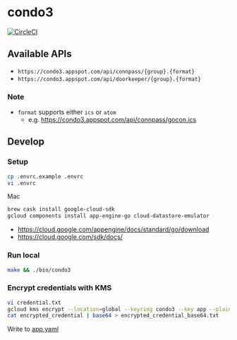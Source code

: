 # condo3
[![CircleCI](https://circleci.com/gh/sue445/condo3/tree/master.svg?style=svg&circle-token=a9a9488053fc489f6cff7edfec8fe1d67d9da069)](https://circleci.com/gh/sue445/condo3/tree/master)

## Available APIs
* `https://condo3.appspot.com/api/connpass/{group}.{format}`
* `https://condo3.appspot.com/api/doorkeeper/{group}.{format}`

### Note
* `format` supports either `ics` or `atom`
  * e.g. https://condo3.appspot.com/api/connpass/gocon.ics

## Develop
### Setup
```bash
cp .envrc.example .envrc
vi .envrc
```

Mac

```bash
brew cask install google-cloud-sdk
gcloud components install app-engine-go cloud-datastore-emulator
```

* https://cloud.google.com/appengine/docs/standard/go/download
* https://cloud.google.com/sdk/docs/

### Run local
```bash
make && ./bin/condo3
```

### Encrypt credentials with KMS
```bash
vi credential.txt
gcloud kms encrypt --location=global --keyring condo3 --key app --plaintext-file credential.txt --ciphertext-file encrypted_credential
cat encrypted_credential | base64 > encrypted_credential_base64.txt
```

Write to [app.yaml](app.yaml)
